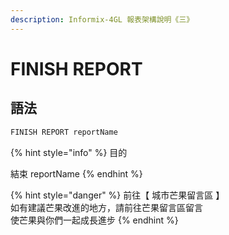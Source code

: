 ```yaml
---
description: Informix-4GL 報表架構說明《三》
---
```


# FINISH REPORT

## 語法

```objectivec
FINISH REPORT reportName
```

{% hint style="info" %}
目的

結束 reportName
{% endhint %}

{% hint style="danger" %}
前往【 城市芒果留言區 】\
如有建議芒果改進的地方，請前往芒果留言區留言\
使芒果與你們一起成長進步
{% endhint %}

